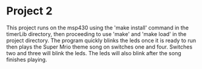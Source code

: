 # Project 2

This project runs on the msp430 using the 'make install' command in the timerLib
directory, then proceeding to use 'make' and 'make load' in the project
directory. The program quickly blinks the leds once it is ready to run then
plays the Super Mrio theme song on switches one and four. Switches two and
three will blink the leds. The leds will also blink after the song finishes playing. 
